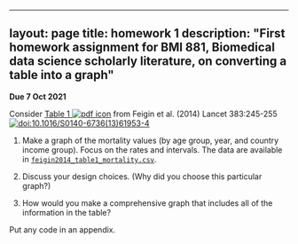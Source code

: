 
---
layout: page
title: homework 1
description: "First homework assignment for BMI 881, Biomedical data science scholarly literature, on converting a table into a graph"
---

**Due 7 Oct 2021**

Consider [Table 1 ![pdf
icon](https://kbroman.org/BMI881/icons/pdf-icon.png)](assets/feigin2014_table1.pdf)
from Feigin et al. (2014) Lancet 383:245-255
[![doi:10.1016/S0140-6736(13)61953-4](https://kbroman.org/BMI881/icons/doi-icon.png)](https://doi.org/10.1016/S0140-6736(13)61953-4)

1. Make a graph of the mortality values (by age group, year, and country
income group). Focus on the rates and intervals.
The data are available in [`feigin2014_table1_mortality.csv`](assets/feigin2014_table1_mortality.csv).

2. Discuss your design choices. (Why did you choose this particular graph?)

3. How would you make a comprehensive graph that includes all of the
information in the table?

Put any code in an appendix.